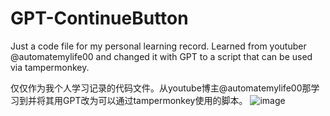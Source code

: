 # GPT-ContinueButton
Just a code file for my personal learning record. Learned from youtuber @automatemylife00 and changed it with GPT to a script that can be used via tampermonkey.

仅仅作为我个人学习记录的代码文件。从youtube博主@automatemylife00那学习到并将其用GPT改为可以通过tampermonkey使用的脚本。
![image](https://github.com/rocshawn/GPT-ContinueButton/assets/87604792/47564b0d-a296-44f7-9f96-93e57b704194)
